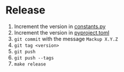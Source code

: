 # Release

1. Increment the version in [constants.py](../mackup/constants.py)
1. Increment the version in [pyproject.toml](../pyproject.toml)
1. `git commit` with the message `Mackup X.Y.Z`
1. `git tag <version>`
1. `git push`
1. `git push --tags`
1. `make release`

